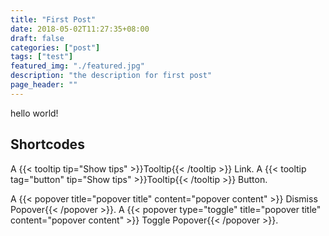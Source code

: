 ```yaml
---
title: "First Post"
date: 2018-05-02T11:27:35+08:00
draft: false
categories: ["post"]
tags: ["test"]
featured_img: "./featured.jpg"
description: "the description for first post"
page_header: ""
---
```


hello world!

## Shortcodes

A {{< tooltip tip="Show tips" >}}Tooltip{{< /tooltip >}} Link. A {{< tooltip tag="button" tip="Show tips" >}}Tooltip{{< /tooltip >}} Button.

A {{< popover title="popover title" content="popover content" >}} Dismiss Popover{{< /popover >}}. A {{< popover type="toggle" title="popover title" content="popover content" >}} Toggle Popover{{< /popover >}}.